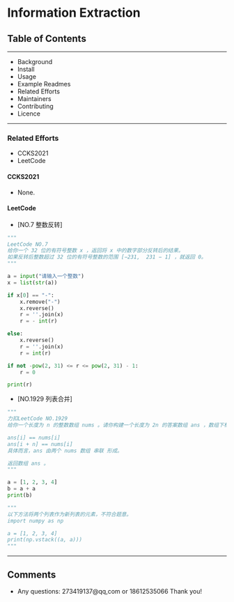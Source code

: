 
# Information Extraction
## Table of Contents
---
- Background
- Install
- Usage
- Example Readmes
- Related Efforts
- Maintainers
- Contributing
- Licence
---
### Related Efforts
- CCKS2021
- LeetCode

#### CCKS2021
 -  None.

#### LeetCode
- [NO.7 整数反转]

```python
"""
LeetCode NO.7
给你一个 32 位的有符号整数 x ，返回将 x 中的数字部分反转后的结果。
如果反转后整数超过 32 位的有符号整数的范围 [−231,  231 − 1] ，就返回 0。
"""

a = input("请输入一个整数")
x = list(str(a))

if x[0] == "-":
    x.remove("-")
    x.reverse()
    r = ''.join(x)
    r = - int(r)

else:
    x.reverse()
    r = ''.join(x)
    r = int(r)

if not -pow(2, 31) <= r <= pow(2, 31) - 1:
    r = 0

print(r)
```

- [NO.1929 列表合并]

```python
"""
力扣LeetCode NO.1929
给你一个长度为 n 的整数数组 nums 。请你构建一个长度为 2n 的答案数组 ans ，数组下标 从 0 开始计数 ，对于所有 0 <= i < n 的 i ，满足下述所有要求：

ans[i] == nums[i]
ans[i + n] == nums[i]
具体而言，ans 由两个 nums 数组 串联 形成。

返回数组 ans 。
"""

a = [1, 2, 3, 4]
b = a + a
print(b)

"""
以下方法将两个列表作为新列表的元素，不符合题意。
import numpy as np

a = [1, 2, 3, 4]
print(np.vstack((a, a)))
"""
```

---
## Comments
- Any questions: 273419137@qq,com or 18612535066
Thank you!


